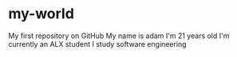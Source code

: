 # my-world
My first repository on GitHub
My name is adam
I'm 21 years old
I'm currently an ALX student 
I study software engineering
